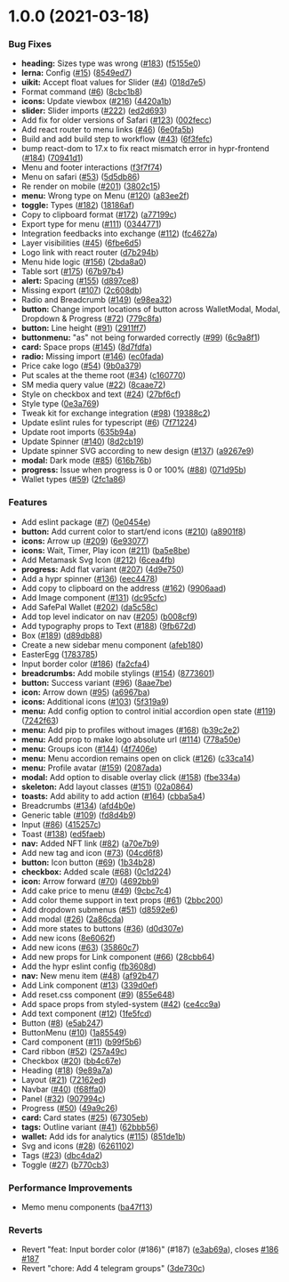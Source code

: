# 1.0.0 (2021-03-18)


### Bug Fixes

* **heading:** Sizes type was wrong ([#183](https://github.com/hyprswap/hypr-toolkit/issues/183)) ([f5155e0](https://github.com/hyprswap/hypr-toolkit/commit/f5155e0fc977fbfd686d1b6f7473ccc2a336af90))
* **lerna:** Config ([#15](https://github.com/hyprswap/hypr-toolkit/issues/15)) ([8549ed7](https://github.com/hyprswap/hypr-toolkit/commit/8549ed717d6393a554e146955790a840d11a250d))
* **uikit:** Accept float values for Slider ([#4](https://github.com/hyprswap/hypr-toolkit/issues/4)) ([018d7e5](https://github.com/hyprswap/hypr-toolkit/commit/018d7e5276e06cf880b2ce8f15f6eaa10e47f236))
* Format command ([#6](https://github.com/hyprswap/hypr-toolkit/issues/6)) ([8cbc1b8](https://github.com/hyprswap/hypr-toolkit/commit/8cbc1b866443047032cd040f6867f245e3d5b0c0))
* **icons:** Update viewbox ([#216](https://github.com/hyprswap/hypr-toolkit/issues/216)) ([4420a1b](https://github.com/hyprswap/hypr-toolkit/commit/4420a1be0d4ff41ba737bcc80eaea46c7b2a16b2))
* **slider:** Slider imports ([#222](https://github.com/hyprswap/hypr-toolkit/issues/222)) ([ed2d693](https://github.com/hyprswap/hypr-toolkit/commit/ed2d693d172a59b82e3209eed4d3e9a5f07f33b3))
* Add fix for older versions of Safari ([#123](https://github.com/hyprswap/hypr-toolkit/issues/123)) ([002fecc](https://github.com/hyprswap/hypr-toolkit/commit/002feccd076c3d662885305a5d57a183a83d557f))
* Add react router to menu links ([#46](https://github.com/hyprswap/hypr-toolkit/issues/46)) ([6e0fa5b](https://github.com/hyprswap/hypr-toolkit/commit/6e0fa5b8c67993e3f1537278a13da9bb4ebb9a17))
* Build and add build step to workflow ([#43](https://github.com/hyprswap/hypr-toolkit/issues/43)) ([6f3fefc](https://github.com/hyprswap/hypr-toolkit/commit/6f3fefc3cbd394f869bfad0422cb16c716204e31))
* bump react-dom to 17.x to fix react mismatch error in hypr-frontend ([#184](https://github.com/hyprswap/hypr-toolkit/issues/184)) ([70941d1](https://github.com/hyprswap/hypr-toolkit/commit/70941d177b6572e5879315d96beb5cee7b6e0a38))
* Menu and footer interactions ([f3f7f74](https://github.com/hyprswap/hypr-toolkit/commit/f3f7f74bb86654fcfae5344f115d6d3fac129327))
* Menu on safari ([#53](https://github.com/hyprswap/hypr-toolkit/issues/53)) ([5d5db86](https://github.com/hyprswap/hypr-toolkit/commit/5d5db860c1648eb96a9b7637d9dad79edbab23b9))
* Re render on mobile ([#201](https://github.com/hyprswap/hypr-toolkit/issues/201)) ([3802c15](https://github.com/hyprswap/hypr-toolkit/commit/3802c153a7786fae9dc9eb20d5a45bed4a2c8c27))
* **menu:** Wrong type on Menu ([#120](https://github.com/hyprswap/hypr-toolkit/issues/120)) ([a83ee2f](https://github.com/hyprswap/hypr-toolkit/commit/a83ee2f14a2d1505c1574baa3582219715885530))
* **toggle:** Types ([#182](https://github.com/hyprswap/hypr-toolkit/issues/182)) ([18186af](https://github.com/hyprswap/hypr-toolkit/commit/18186afcb8e62af5beb999ab122cbf53b4dfb4fa))
* Copy to clipboard format ([#172](https://github.com/hyprswap/hypr-toolkit/issues/172)) ([a77199c](https://github.com/hyprswap/hypr-toolkit/commit/a77199cbbd871ca140be1446d5b688e3f85aba33))
* Export type for menu ([#111](https://github.com/hyprswap/hypr-toolkit/issues/111)) ([0344771](https://github.com/hyprswap/hypr-toolkit/commit/03447710dd2e973ad9967b402de8d6ea4cea13cc))
* Integration feedbacks into exchange ([#112](https://github.com/hyprswap/hypr-toolkit/issues/112)) ([fc4627a](https://github.com/hyprswap/hypr-toolkit/commit/fc4627a48f553c0a1e22141f286fb5e5ffcd9350))
* Layer visibilities ([#45](https://github.com/hyprswap/hypr-toolkit/issues/45)) ([6fbe6d5](https://github.com/hyprswap/hypr-toolkit/commit/6fbe6d518276cda61a20787003ba7f25f6990696))
* Logo link with react router ([d7b294b](https://github.com/hyprswap/hypr-toolkit/commit/d7b294b172072c3d7e07b88377ef48601ac0be4f))
* Menu hide logic ([#156](https://github.com/hyprswap/hypr-toolkit/issues/156)) ([2bda8a0](https://github.com/hyprswap/hypr-toolkit/commit/2bda8a0efdfa040a17bc8f6d97f2bace8292c560))
* Table sort ([#175](https://github.com/hyprswap/hypr-toolkit/issues/175)) ([67b97b4](https://github.com/hyprswap/hypr-toolkit/commit/67b97b41d49bbfcc30ee7b52227186745dde0c61))
* **alert:** Spacing ([#155](https://github.com/hyprswap/hypr-toolkit/issues/155)) ([d897ce8](https://github.com/hyprswap/hypr-toolkit/commit/d897ce86bf7b6643f438b6c4d83339c6d3c8861d))
* Missing export ([#107](https://github.com/hyprswap/hypr-toolkit/issues/107)) ([2c608db](https://github.com/hyprswap/hypr-toolkit/commit/2c608dbcd9dcb82fe8fe0aef0dd0701ad89c3180))
* Radio and Breadcrumb ([#149](https://github.com/hyprswap/hypr-toolkit/issues/149)) ([e98ea32](https://github.com/hyprswap/hypr-toolkit/commit/e98ea3263009a2cb9be10fef19f2f3b7a7a9a3cb))
* **button:** Change import locations of button across WalletModal, Modal, Dropdown & Progress ([#72](https://github.com/hyprswap/hypr-toolkit/issues/72)) ([779c8fa](https://github.com/hyprswap/hypr-toolkit/commit/779c8fafcab07fbc5657c2537a6f8309cb43aee7))
* **button:** Line height ([#91](https://github.com/hyprswap/hypr-toolkit/issues/91)) ([2911ff7](https://github.com/hyprswap/hypr-toolkit/commit/2911ff72c203cec77605535ed559ac644c69ea24))
* **buttonmenu:** "as" not being forwarded correctly ([#99](https://github.com/hyprswap/hypr-toolkit/issues/99)) ([6c9a8f1](https://github.com/hyprswap/hypr-toolkit/commit/6c9a8f1d36838b75e44efa8546a7e07e2907ea13))
* **card:** Space props ([#145](https://github.com/hyprswap/hypr-toolkit/issues/145)) ([8d7fdfa](https://github.com/hyprswap/hypr-toolkit/commit/8d7fdfafdec89dd22fc43d6033daf6ef9e207a67))
* **radio:** Missing import ([#146](https://github.com/hyprswap/hypr-toolkit/issues/146)) ([ec0fada](https://github.com/hyprswap/hypr-toolkit/commit/ec0fada6caabb2bfb97feb9648bcb5a758ce4586))
* Price cake logo ([#54](https://github.com/hyprswap/hypr-toolkit/issues/54)) ([9b0a379](https://github.com/hyprswap/hypr-toolkit/commit/9b0a3793d468a8ca4549da88ca77092a93023ab4))
* Put scales at the theme root ([#34](https://github.com/hyprswap/hypr-toolkit/issues/34)) ([c160770](https://github.com/hyprswap/hypr-toolkit/commit/c160770e12d7f5139ae36b63c7b02aa412e2693b))
* SM media query value ([#22](https://github.com/hyprswap/hypr-toolkit/issues/22)) ([8caae72](https://github.com/hyprswap/hypr-toolkit/commit/8caae724d39c3ebf1ca4622e53a87a4bf179bf8f))
* Style on checkbox and text ([#24](https://github.com/hyprswap/hypr-toolkit/issues/24)) ([27bf6cf](https://github.com/hyprswap/hypr-toolkit/commit/27bf6cf40b1d9cd6d0ce5c8fbd366b2f0e456259))
* Style type ([0e3a769](https://github.com/hyprswap/hypr-toolkit/commit/0e3a769e7abd785a241452b77a811ed4ce27a941))
* Tweak kit for exchange integration ([#98](https://github.com/hyprswap/hypr-toolkit/issues/98)) ([19388c2](https://github.com/hyprswap/hypr-toolkit/commit/19388c2664146cc4b659262ad06353ee2e7771fe))
* Update eslint rules for typescript ([#6](https://github.com/hyprswap/hypr-toolkit/issues/6)) ([7f71224](https://github.com/hyprswap/hypr-toolkit/commit/7f7122451ea2444c64bcdeae1e567d2cd2b4770a))
* Update root imports ([635b94a](https://github.com/hyprswap/hypr-toolkit/commit/635b94a6272fc026d776433c293b83dbf490b31e))
* Update Spinner ([#140](https://github.com/hyprswap/hypr-toolkit/issues/140)) ([8d2cb19](https://github.com/hyprswap/hypr-toolkit/commit/8d2cb194bbaa29ec1e0f5731cd715c424adb79d6))
* Update spinner SVG according to new design ([#137](https://github.com/hyprswap/hypr-toolkit/issues/137)) ([a9267e9](https://github.com/hyprswap/hypr-toolkit/commit/a9267e966951e995f3a8eeeca3ff3929a4d33604))
* **modal:** Dark mode ([#85](https://github.com/hyprswap/hypr-toolkit/issues/85)) ([616b76b](https://github.com/hyprswap/hypr-toolkit/commit/616b76b56478efb548db9fb89edc77a6b289c5a9))
* **progress:** Issue when progress is 0 or 100% ([#88](https://github.com/hyprswap/hypr-toolkit/issues/88)) ([071d95b](https://github.com/hyprswap/hypr-toolkit/commit/071d95bad5f0c00ca51324f13cca6f6aa631d140))
* Wallet types ([#59](https://github.com/hyprswap/hypr-toolkit/issues/59)) ([2fc1a86](https://github.com/hyprswap/hypr-toolkit/commit/2fc1a863fc8048b9f9d0e79cc2cd0b873854f307))


### Features

* Add eslint package ([#7](https://github.com/hyprswap/hypr-toolkit/issues/7)) ([0e0454e](https://github.com/hyprswap/hypr-toolkit/commit/0e0454eb9a63e976934956dc5c66fbef2ce2017a))
* **button:** Add current color to start/end icons ([#210](https://github.com/hyprswap/hypr-toolkit/issues/210)) ([a8901f8](https://github.com/hyprswap/hypr-toolkit/commit/a8901f810d6baa1f0c96d3f7db898fa7a44dfdd2))
* **icons:** Arrow up ([#209](https://github.com/hyprswap/hypr-toolkit/issues/209)) ([6e93077](https://github.com/hyprswap/hypr-toolkit/commit/6e93077a430f36bd72c65cc27a3a80f76adb6f04))
* **icons:** Wait, Timer, Play icon ([#211](https://github.com/hyprswap/hypr-toolkit/issues/211)) ([ba5e8be](https://github.com/hyprswap/hypr-toolkit/commit/ba5e8beaf2791313f31475041ded08c5e1bbfef0))
* Add Metamask Svg Icon ([#212](https://github.com/hyprswap/hypr-toolkit/issues/212)) ([6cea4fb](https://github.com/hyprswap/hypr-toolkit/commit/6cea4fbb464703d25855c067d69ceda7b4f164ff))
* **progress:** Add flat variant ([#207](https://github.com/hyprswap/hypr-toolkit/issues/207)) ([4d9e750](https://github.com/hyprswap/hypr-toolkit/commit/4d9e75061f69d376a68be714ebb3f8bfd7381b86))
* Add a hypr spinner ([#136](https://github.com/hyprswap/hypr-toolkit/issues/136)) ([eec4478](https://github.com/hyprswap/hypr-toolkit/commit/eec4478e33e04a36c9a2819800df92adb98a2c61))
* Add copy to clipboard on the address ([#162](https://github.com/hyprswap/hypr-toolkit/issues/162)) ([9906aad](https://github.com/hyprswap/hypr-toolkit/commit/9906aad82a86689493cad378471f46ea68877b8c))
* Add Image component ([#131](https://github.com/hyprswap/hypr-toolkit/issues/131)) ([dc95cfc](https://github.com/hyprswap/hypr-toolkit/commit/dc95cfc945a14764ee277f6305b905325703e5a7))
* Add SafePal Wallet ([#202](https://github.com/hyprswap/hypr-toolkit/issues/202)) ([da5c58c](https://github.com/hyprswap/hypr-toolkit/commit/da5c58c33caffeead7b77b51272085b1336168ea))
* Add top level indicator on nav ([#205](https://github.com/hyprswap/hypr-toolkit/issues/205)) ([b008cf9](https://github.com/hyprswap/hypr-toolkit/commit/b008cf96d18cf8fd14c0b804d0a658c354d464d9))
* Add typography props to Text ([#188](https://github.com/hyprswap/hypr-toolkit/issues/188)) ([9fb672d](https://github.com/hyprswap/hypr-toolkit/commit/9fb672d42218d7c47033a306f73a499179ea4268))
* Box ([#189](https://github.com/hyprswap/hypr-toolkit/issues/189)) ([d89db88](https://github.com/hyprswap/hypr-toolkit/commit/d89db887de155806efbf264382f2b9b9e7478ae1))
* Create a new sidebar menu component ([afeb180](https://github.com/hyprswap/hypr-toolkit/commit/afeb180b3e3f9d688c73808a64edbcaa9b754240))
* EasterEgg ([1783785](https://github.com/hyprswap/hypr-toolkit/commit/1783785d9a0b81193216e194eb3bb358766adc99))
* Input border color ([#186](https://github.com/hyprswap/hypr-toolkit/issues/186)) ([fa2cfa4](https://github.com/hyprswap/hypr-toolkit/commit/fa2cfa4915b24c5510f8ec3a1f92057fd04b1ecc))
* **breadcrumbs:** Add mobile stylings ([#154](https://github.com/hyprswap/hypr-toolkit/issues/154)) ([8773601](https://github.com/hyprswap/hypr-toolkit/commit/87736018fddcdf28f085670498d35589eb1fe6fe))
* **button:** Success variant ([#96](https://github.com/hyprswap/hypr-toolkit/issues/96)) ([8aae7be](https://github.com/hyprswap/hypr-toolkit/commit/8aae7beaf2fb5575735fdfd546579a1aadcff002))
* **icon:** Arrow down ([#95](https://github.com/hyprswap/hypr-toolkit/issues/95)) ([a6967ba](https://github.com/hyprswap/hypr-toolkit/commit/a6967ba8e4f59d472fb7a6424c6710f4ff6590f1))
* **icons:** Additional icons ([#103](https://github.com/hyprswap/hypr-toolkit/issues/103)) ([5f319a9](https://github.com/hyprswap/hypr-toolkit/commit/5f319a9f73efe94c68fe8b7f17cc3ce34caa5fbb))
* **menu:** Add config option to control initial accordion open state ([#119](https://github.com/hyprswap/hypr-toolkit/issues/119)) ([7242f63](https://github.com/hyprswap/hypr-toolkit/commit/7242f6396bdde36a32e02373c727a70010933f1c))
* **menu:** Add pip to profiles without images ([#168](https://github.com/hyprswap/hypr-toolkit/issues/168)) ([b39c2e2](https://github.com/hyprswap/hypr-toolkit/commit/b39c2e23234f2acd1c45f7e367925fa14f3f7c21))
* **menu:** Add prop to make logo absolute url ([#114](https://github.com/hyprswap/hypr-toolkit/issues/114)) ([778a50e](https://github.com/hyprswap/hypr-toolkit/commit/778a50e08c28b6a71560985358c41677a9be836c))
* **menu:** Groups icon ([#144](https://github.com/hyprswap/hypr-toolkit/issues/144)) ([4f7406e](https://github.com/hyprswap/hypr-toolkit/commit/4f7406e02ed18d3dd179098bda54bf59af25747d))
* **menu:** Menu accordion remains open on click ([#126](https://github.com/hyprswap/hypr-toolkit/issues/126)) ([c33ca14](https://github.com/hyprswap/hypr-toolkit/commit/c33ca14918b54b1fda10f6477f0d6ea25820db58))
* **menu:** Profile avatar ([#159](https://github.com/hyprswap/hypr-toolkit/issues/159)) ([2087ada](https://github.com/hyprswap/hypr-toolkit/commit/2087adaf71c391c5ea8f7da927d405bae59b2242))
* **modal:** Add option to disable overlay click ([#158](https://github.com/hyprswap/hypr-toolkit/issues/158)) ([fbe334a](https://github.com/hyprswap/hypr-toolkit/commit/fbe334a23eb87a74c0fce127fce4d43bf3c096fb))
* **skeleton:** Add layout classes ([#151](https://github.com/hyprswap/hypr-toolkit/issues/151)) ([02a0864](https://github.com/hyprswap/hypr-toolkit/commit/02a0864c66b10c02070eca06d4c68f0d8597c1c1))
* **toasts:** Add ability to add action ([#164](https://github.com/hyprswap/hypr-toolkit/issues/164)) ([cbba5a4](https://github.com/hyprswap/hypr-toolkit/commit/cbba5a4704b64e7f962556c4a2a8de733d04ed8c))
* Breadcrumbs ([#134](https://github.com/hyprswap/hypr-toolkit/issues/134)) ([afd4b0e](https://github.com/hyprswap/hypr-toolkit/commit/afd4b0e2f0143d0b4a674f9fb985404f79eac2da))
* Generic table ([#109](https://github.com/hyprswap/hypr-toolkit/issues/109)) ([fd8d4b9](https://github.com/hyprswap/hypr-toolkit/commit/fd8d4b9d092b5bae5b4c49860b6c5e10eccbac1b))
* Input ([#86](https://github.com/hyprswap/hypr-toolkit/issues/86)) ([415257c](https://github.com/hyprswap/hypr-toolkit/commit/415257ca0341a91be6832efb2b2c6f8ad8de8bb5))
* Toast ([#138](https://github.com/hyprswap/hypr-toolkit/issues/138)) ([ed5faeb](https://github.com/hyprswap/hypr-toolkit/commit/ed5faebb82584abcc761018a6e7d6f5b15b3c68e))
* **nav:** Added NFT link ([#82](https://github.com/hyprswap/hypr-toolkit/issues/82)) ([a70e7b9](https://github.com/hyprswap/hypr-toolkit/commit/a70e7b99272824fb95483d50b15c2cfca8fe7908))
* Add new tag and icon ([#73](https://github.com/hyprswap/hypr-toolkit/issues/73)) ([04cd6f8](https://github.com/hyprswap/hypr-toolkit/commit/04cd6f8ef63f8c2a6882552d7fde577fc339f737))
* **button:** Icon button ([#69](https://github.com/hyprswap/hypr-toolkit/issues/69)) ([1b34b28](https://github.com/hyprswap/hypr-toolkit/commit/1b34b283de74513b4d059e5cf7b3382b83d99586))
* **checkbox:** Added scale ([#68](https://github.com/hyprswap/hypr-toolkit/issues/68)) ([0c1d224](https://github.com/hyprswap/hypr-toolkit/commit/0c1d22476eef1595c611614c62c3e60813f7ec24))
* **icon:** Arrow forward ([#70](https://github.com/hyprswap/hypr-toolkit/issues/70)) ([4692bb9](https://github.com/hyprswap/hypr-toolkit/commit/4692bb9bfe1b9a49f7a52e7bb0ccfc47dc839c19))
* Add cake price to menu ([#49](https://github.com/hyprswap/hypr-toolkit/issues/49)) ([9cbc7c4](https://github.com/hyprswap/hypr-toolkit/commit/9cbc7c4f7286e959f5274b883c93a6406589a997))
* Add color theme support in text props ([#61](https://github.com/hyprswap/hypr-toolkit/issues/61)) ([2bbc200](https://github.com/hyprswap/hypr-toolkit/commit/2bbc20097a1fdc1a48137186669b612daa0c88aa))
* Add dropdown submenus ([#51](https://github.com/hyprswap/hypr-toolkit/issues/51)) ([d8592e6](https://github.com/hyprswap/hypr-toolkit/commit/d8592e6625f210648a2268cdf967d7df974205e9))
* Add modal ([#26](https://github.com/hyprswap/hypr-toolkit/issues/26)) ([2a86cda](https://github.com/hyprswap/hypr-toolkit/commit/2a86cdaf4b5c46bd985d68f2e5db90d31be1845d))
* Add more states to buttons ([#36](https://github.com/hyprswap/hypr-toolkit/issues/36)) ([d0d307e](https://github.com/hyprswap/hypr-toolkit/commit/d0d307e23c051b090bdfc188de64c90b525d4924))
* Add new icons ([8e6062f](https://github.com/hyprswap/hypr-toolkit/commit/8e6062fe339c2a29f6af5d0192fcc0718ef964d7))
* Add new icons ([#63](https://github.com/hyprswap/hypr-toolkit/issues/63)) ([35860c7](https://github.com/hyprswap/hypr-toolkit/commit/35860c7bbbc929bf848dd5c32f1431e699a6ca07))
* Add new props for Link component ([#66](https://github.com/hyprswap/hypr-toolkit/issues/66)) ([28cbb64](https://github.com/hyprswap/hypr-toolkit/commit/28cbb644733bbed3a7b6165101e375c53d8f0cea))
* Add the hypr eslint config ([fb3608d](https://github.com/hyprswap/hypr-toolkit/commit/fb3608daeeee92b28f4e69d379fe705b42b3f79f))
* **nav:** New menu item ([#48](https://github.com/hyprswap/hypr-toolkit/issues/48)) ([af92b47](https://github.com/hyprswap/hypr-toolkit/commit/af92b474ef96aa192453443efdb9121ac8f04630))
* Add Link component ([#13](https://github.com/hyprswap/hypr-toolkit/issues/13)) ([339d0ef](https://github.com/hyprswap/hypr-toolkit/commit/339d0efd233eaa0db478a9c7e2cdeef6f5ef4e9a))
* Add reset.css component ([#9](https://github.com/hyprswap/hypr-toolkit/issues/9)) ([855e648](https://github.com/hyprswap/hypr-toolkit/commit/855e6488e1744acb500f74a5daed81ca42a22964))
* Add space props from styled-system ([#42](https://github.com/hyprswap/hypr-toolkit/issues/42)) ([ce4cc9a](https://github.com/hyprswap/hypr-toolkit/commit/ce4cc9a0d3656b9979622cabe9549d7477bc6da5))
* Add text component ([#12](https://github.com/hyprswap/hypr-toolkit/issues/12)) ([1fe5fcd](https://github.com/hyprswap/hypr-toolkit/commit/1fe5fcd5952eaadbd9d50e94e91060599b1af81e))
* Button ([#8](https://github.com/hyprswap/hypr-toolkit/issues/8)) ([e5ab247](https://github.com/hyprswap/hypr-toolkit/commit/e5ab247d89130c0bc09595be7fd20b6f284e6fed))
* ButtonMenu ([#10](https://github.com/hyprswap/hypr-toolkit/issues/10)) ([1a85549](https://github.com/hyprswap/hypr-toolkit/commit/1a855498803b6e838aec2bb386f6860a6a37967c))
* Card component ([#11](https://github.com/hyprswap/hypr-toolkit/issues/11)) ([b99f5b6](https://github.com/hyprswap/hypr-toolkit/commit/b99f5b6423775691353b5c7db12ad29d4521765b))
* Card ribbon ([#52](https://github.com/hyprswap/hypr-toolkit/issues/52)) ([257a49c](https://github.com/hyprswap/hypr-toolkit/commit/257a49c6706b67a08fbe92a160f9f91784895ab1))
* Checkbox ([#20](https://github.com/hyprswap/hypr-toolkit/issues/20)) ([bb4c67e](https://github.com/hyprswap/hypr-toolkit/commit/bb4c67e3f62a20f215b1ba86303abe10401d85d4))
* Heading ([#18](https://github.com/hyprswap/hypr-toolkit/issues/18)) ([9e89a7a](https://github.com/hyprswap/hypr-toolkit/commit/9e89a7afb32866d66ffa7a8ff8ce648fc1a00bb9))
* Layout ([#21](https://github.com/hyprswap/hypr-toolkit/issues/21)) ([72162ed](https://github.com/hyprswap/hypr-toolkit/commit/72162edc9b0d44ff3a6eddfae9550ed684a9f8f4))
* Navbar ([#40](https://github.com/hyprswap/hypr-toolkit/issues/40)) ([f68ffa0](https://github.com/hyprswap/hypr-toolkit/commit/f68ffa05362b2d80a86fb0abd5b0d84ca2f62a0b))
* Panel ([#32](https://github.com/hyprswap/hypr-toolkit/issues/32)) ([907994c](https://github.com/hyprswap/hypr-toolkit/commit/907994cc047f3fc0dfa64f49cee09d459a194d89))
* Progress ([#50](https://github.com/hyprswap/hypr-toolkit/issues/50)) ([49a9c26](https://github.com/hyprswap/hypr-toolkit/commit/49a9c26c613f1bd291e39e4b25b2823a282e81c2))
* **card:** Card states ([#25](https://github.com/hyprswap/hypr-toolkit/issues/25)) ([67305eb](https://github.com/hyprswap/hypr-toolkit/commit/67305eb1c216ce7419367433e153cf54e9fe85fd))
* **tags:** Outline variant ([#41](https://github.com/hyprswap/hypr-toolkit/issues/41)) ([62bbb56](https://github.com/hyprswap/hypr-toolkit/commit/62bbb56bd290625305f9936585156725f6429c37))
* **wallet:** Add ids for analytics ([#115](https://github.com/hyprswap/hypr-toolkit/issues/115)) ([851de1b](https://github.com/hyprswap/hypr-toolkit/commit/851de1bba96aa2156bfb87dac9bc0bf476492410))
* Svg and icons ([#28](https://github.com/hyprswap/hypr-toolkit/issues/28)) ([6261102](https://github.com/hyprswap/hypr-toolkit/commit/62611029d2787000599e00fb6a16a32c6a8b5c31))
* Tags ([#23](https://github.com/hyprswap/hypr-toolkit/issues/23)) ([dbc4da2](https://github.com/hyprswap/hypr-toolkit/commit/dbc4da29ef66e2be92602a6271c66255d7cd0099))
* Toggle ([#27](https://github.com/hyprswap/hypr-toolkit/issues/27)) ([b770cb3](https://github.com/hyprswap/hypr-toolkit/commit/b770cb335e3e88c2c5f045a2ae1bd360b0c2afba))


### Performance Improvements

* Memo menu components ([ba47f13](https://github.com/hyprswap/hypr-toolkit/commit/ba47f13c1f833015375306c312b0fc6a7ef35b97))


### Reverts

* Revert "feat: Input border color (#186)" (#187) ([e3ab69a](https://github.com/hyprswap/hypr-toolkit/commit/e3ab69a1040ceae3f5e65d45d0229adefdf2ccd2)), closes [#186](https://github.com/hyprswap/hypr-toolkit/issues/186) [#187](https://github.com/hyprswap/hypr-toolkit/issues/187)
* Revert "chore: Add 4 telegram groups" ([3de730c](https://github.com/hyprswap/hypr-toolkit/commit/3de730cc067aaedb6b123d3018aa3d8de7f2bb84))



